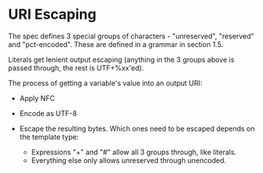 # URI Escaping

The spec defines 3 special groups of characters - "unreserved", "reserved" and
"pct-encoded". These are defined in a grammar in section 1.5.

Literals get lenient output escaping (anything in the 3 groups above is passed
through, the rest is UTF+%xx'ed).

The process of getting a variable's value into an output URI:

* Apply NFC
* Encode as UTF-8
* Escape the resulting bytes. Which ones need to be escaped depends on the
  template type:

  - Expressions "+" and "#" allow all 3 groups through, like literals.
  - Everything else only allows unreserved through unencoded.
